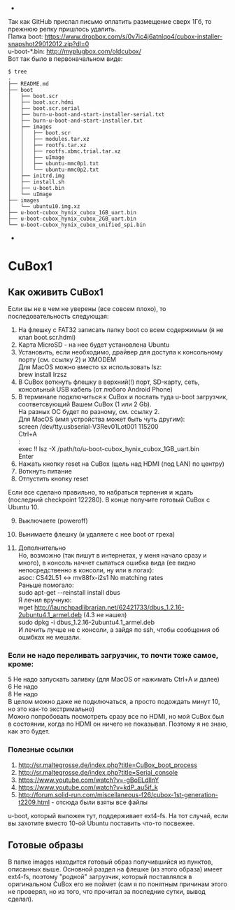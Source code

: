 -

Так как GitHub прислал письмо оплатить размещение сверх 1Гб, то прежнюю репку пришлось удалить.  
Папка boot: https://www.dropbox.com/s/0v7ic4j6atnlqo4/cubox-installer-snapshot29012012.zip?dl=0  
u-boot-\*.bin: http://myplugbox.com/oldcubox/  
Вот так было в первоначальном виде:
```
$ tree
.
├── README.md
├── boot
│   ├── boot.scr
│   ├── boot.scr.hdmi
│   ├── boot.scr.serial
│   ├── burn-u-boot-and-start-installer-serial.txt
│   ├── burn-u-boot-and-start-installer.txt
│   ├── images
│   │   ├── boot.scr
│   │   ├── modules.tar.xz
│   │   ├── rootfs.tar.xz
│   │   ├── rootfs.xbmc.trial.tar.xz
│   │   ├── uImage
│   │   ├── ubuntu-mmc0p1.txt
│   │   └── ubuntu-mmc0p2.txt
│   ├── initrd.img
│   ├── install.sh
│   ├── u-boot.bin
│   └── uImage
├── images
│   └── ubuntu10.img.xz
├── u-boot-cubox_hynix_cubox_1GB_uart.bin
├── u-boot-cubox_hynix_cubox_2GB_uart.bin
└── u-boot-cubox_hynix_cubox_unified_spi.bin
```

-

# CuBox1

## Как оживить CuBox1

Если вы не в чем не уверены (все совсем плохо), то последовательность следующая:

1. На флешку с FAT32 записать папку boot со всем содержимым (я не клал boot.scr.hdmi)
2. Карта MicroSD - на нее будет установлена Ubuntu
3. Установить, если необходимо, драйвер для доступа к консольному порту (см. ссылку 2) и XMODEM  
    Для MacOS можно вместо sx использовать lsz:  
      brew install lrzsz
4. В CuBox воткнуть флешку в верхний(!) порт, SD-карту, сеть, консольный USB кабель (от любого Android Phone)
5. В терминале подключиться к CuBox и послать туда u-boot загрузчик, соответсвующий Вашем CuBox (1 или 2 Gb).  
  На разных ОС будет по разному, см. ссылку 2.  
  Для MacOS (имя устройства может быть чуть другим):  
  screen /dev/tty.usbserial-V3Rev01Lot001 115200  
  Ctrl+A  
  :  
  exec !! lsz -X /path/to/u-boot-cubox_hynix_cubox_1GB_uart.bin  
  Enter
6. Нажать кнопку reset на CuBox (щель над HDMI (под LAN) по центру)
7. Воткнуть питание
8. Отпустить кнопку reset

  Если все сделано правильно, то набраться терпения и ждать (последний checkpoint 122280). В конце получитe готовый CuBox c Ubuntu 10.

9. Выключаете (poweroff)
10. Вынимаете флешку (и удаляете с нее boot от греха)

11. Дополнительно  
  Но, возможно (так пишут в интернетах, у меня начало сразу и много), в консоль начнет сыпаться ошибка вида (ее видно непосредственно в консоли, ну или в логах):  
  asoc: CS42L51 <-> mv88fx-i2s1 No matching rates  
  Раньше помогало:  
  sudo apt-get --reinstall install dbus  
  Я лечил вручную:  
  wget http://launchpadlibrarian.net/62421733/dbus_1.2.16-2ubuntu4.1_armel.deb (4.3 не нашел)  
  sudo dpkg -i dbus_1.2.16-2ubuntu4.1_armel.deb  
  И лечить лучше не с консоли, а зайдя по ssh, чтобы сообщения об ошибках не мешали.

### Если не надо переливать загрузчик, то почти тоже самое, кроме:
5 Не надо запускать заливку (для MacOS от нажимать Ctrl+A и далее)  
6 Не надо  
8 Не надо  
В целом можно даже не подключаться, а просто подождать минут 10, но это как-то экстримально)  
Можно попробовать посмотреть сразу все по HDMI, но мой CuBox был в состоянии, когда по HDMI он ничего не показывал. Поэтому я не знаю, как это будет.

### Полезные ссылки
1. http://sr.maltegrosse.de/index.php?title=CuBox_boot_process
2. http://sr.maltegrosse.de/index.php?title=Serial_console
3. https://www.youtube.com/watch?v=-gBoELdllnY
4. https://www.youtube.com/watch?v=kdP_au5if_k
5. http://forum.solid-run.com/miscellaneous-f26/cubox-1st-generation-t2209.html - отсюда были взяты все файлы

u-boot, который выложен тут, поддерживает ext4-fs. На тот случай, если вы захотите вместо 10-ой Ubuntu поставить что-то посвежее.

## Готовые образы
В папке images находится готовый образ получившийся из пунктов, описанных выше. Основной раздел на флешке (из этого образа) имеет ext4-fs, поэтому "родной" загрузчик, который поставлялся в оригинальном CuBox его не поймет (сам я по понятным причинам этого не проверял, но из того, что прочитал за последние сутки, вывод сделал).



<script>
  (function(i,s,o,g,r,a,m){i['GoogleAnalyticsObject']=r;i[r]=i[r]||function(){
  (i[r].q=i[r].q||[]).push(arguments)},i[r].l=1*new Date();a=s.createElement(o),
  m=s.getElementsByTagName(o)[0];a.async=1;a.src=g;m.parentNode.insertBefore(a,m)
  })(window,document,'script','https://www.google-analytics.com/analytics.js','ga');

  ga('create', 'UA-91079717-1', 'auto');
  ga('send', 'pageview');

</script>
